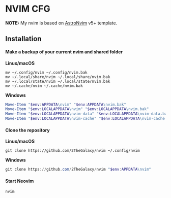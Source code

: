 # NVIM CFG

**NOTE:** My nvim is based on [AstroNvim](https://github.com/AstroNvim/AstroNvim) v5+ template.

## Installation

#### Make a backup of your current nvim and shared folder

**Linux/macOS**
```shell
mv ~/.config/nvim ~/.config/nvim.bak
mv ~/.local/share/nvim ~/.local/share/nvim.bak
mv ~/.local/state/nvim ~/.local/state/nvim.bak
mv ~/.cache/nvim ~/.cache/nvim.bak
```

**Windows**
```powershell
Move-Item "$env:APPDATA\nvim" "$env:APPDATA\nvim.bak"
Move-Item "$env:LOCALAPPDATA\nvim" "$env:LOCALAPPDATA\nvim.bak"
Move-Item "$env:LOCALAPPDATA\nvim-data" "$env:LOCALAPPDATA\nvim-data.bak"
Move-Item "$env:LOCALAPPDATA\nvim-cache" "$env:LOCALAPPDATA\nvim-cache.bak"
```

#### Clone the repository

**Linux/macOS**
```shell
git clone https://github.com/2TheGalaxy/nvim ~/.config/nvim
```

**Windows**
```powershell
git clone https://github.com/2TheGalaxy/nvim "$env:APPDATA\nvim"
```

#### Start Neovim

```shell
nvim
```

